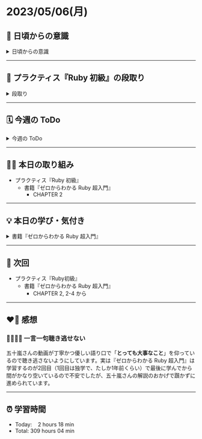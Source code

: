 # 2023/05/06(月)
## 🕺 日頃からの意識
<details><summary>日頃からの意識</summary>

- 成長スピードを早めよう。
- 自分の考えや気持ちを簡潔に言語化したり、相手にわかりやすく伝える話し方ができるようになろう。
- 心と身体の状態を把握しながら行動しよう。
- 腕立て・スクワット・腹筋・ストレッチを継続しよう。
- 説明文をよく読もう。ここでの「読む」は内容を認識・把握すること。
- 体調の回復に努めて、行動の範囲を元に戻そう。
- Git & GitHub とお友達になろう。
- RubyKaigi 当日まで Ruby についてできる限り学ぶこと。
- 「何を、どうするのか」という意識を常に持ちながらプラクティスに臨むこと。
</details>

---


## 📝 プラクティス『Ruby 初級』の段取り
<details><summary>段取り</summary>

- [x] 各参考ページを確認
   - [x] [ホワイの(感動的)Rubyガイド](http://www.aoky.net/articles/why_poignant_guide_to_ruby/chapter-1.html)
   - [x] [TryRuby](https://try.ruby-lang.org/)
   - [x] [ゼロからわかるRuby超入門の読み方](https://bootcamp.fjord.jp/pages/289)
   - [x] [学習を加速させるインデックス読書術](https://qiita.com/dkatsura/items/3364b293ed1451a66a8a)
   - [x] [Ruby の公式リファレンスが読めるようになる本](https://zenn.dev/jnchito/books/how-to-read-ruby-reference)
   - [x] [オブジェクト指向スクリプト言語 Ruby リファレンスマニュアル](https://docs.ruby-lang.org/ja/latest/doc/index.html)
   - [x] [【新人プログラマ応援】公式ドキュメントも読もう - Qiita](https://qiita.com/chooyan_eng/items/cd0d3174b77ff1e02c3f)
- [x] 動画講座
   - [x] [ゼロからわかるRuby超入門動画講座](https://bootcamp.fjord.jp/pages/374)
- [ ] 課題取り組み
   - [ ] ゼロからわかる Ruby 超入門の各章の練習問題
   - [ ] [TryRuby](https://try.ruby-lang.org/)
</details>

---


## 🗓️ 今週の ToDo
<details><summary>今週の ToDo</summary>

- [x] ~~各参考ページを確認~~
   - [x] ~~[ホワイの(感動的)Rubyガイド](http://www.aoky.net/articles/why_poignant_guide_to_ruby/chapter-1.html)~~
   - [x] ~~[TryRuby](https://try.ruby-lang.org/)~~
   - [x] ~~[ゼロからわかるRuby超入門の読み方](https://bootcamp.fjord.jp/pages/289)~~
   - [x] ~~[学習を加速させるインデックス読書術](https://qiita.com/dkatsura/items/3364b293ed1451a66a8a)~~
   - [x] ~~[Ruby の公式リファレンスが読めるようになる本](https://zenn.dev/jnchito/books/how-to-read-ruby-reference)~~
   - [x] ~~[オブジェクト指向スクリプト言語 Ruby リファレンスマニュアル](https://docs.ruby-lang.org/ja/latest/doc/index.html)~~
   - [x] ~~[【新人プログラマ応援】公式ドキュメントも読もう - Qiita](https://qiita.com/chooyan_eng/items/cd0d3174b77ff1e02c3f)~~
- [x] 動画講座
   - [x] [ゼロからわかるRuby超入門動画講座](https://bootcamp.fjord.jp/pages/374)
- [ ] 課題取り組み
   - [ ] ゼロからわかる Ruby 超入門の各章の練習問題
   - [ ] [TryRuby](https://try.ruby-lang.org/)
</details>

---


## ✍🏻 本日の取り組み
- プラクティス『Ruby 初級』
   - 書籍『ゼロからわかる Ruby 超入門』
      - CHAPTER 2

---


## 💡 本日の学び・気付き
<details><summary>書籍『ゼロからわかる Ruby 超入門』</summary>

## CHAPTER 2
- Ruby では整数と小数は別のものとして扱われる。
- 小数の結果を得るためには、小数の計算にすること。
- 5.0 や 2.0 は小数オブジェクト、または小数と呼ぶ。
- ダブルクォーテーション・シングルクォーテーションで括られたものを文字列オブジェクト、文字列と呼ぶ。
- `puts`：数字や文字列を出力してくれるメソッド。
### エラー表示の見方
```ruby
error1.rb:1:in `+': String can't be coerced into Integer (TypeError)

puts 3 + "3"
         ^^^
	from error1.rb:1:in `<main>'
```
- `error1.rb`：ファイル名
- `1`：エラーが発生した行
- `String can't be coerced into Integer`：（「文字列は整数には変換できない」という意味）エラーの内容
- `(TypeError)`：エラーの種類
- エラーには情報が詰まっているので、エラーメッセージを読んでいく練習を行うこと。

### オブジェクトの種類を揃える
```ruby
# 整数を文字列へ変換するto_sメソッド
puts 3.to_s + "3"
# 文字列を整数へ変換するto_iメソッド
puts 3 + "3".to_i
```
- オブジェクトの種類を揃えることで計算ができるようになる。
- `to_s`：to（〜へ） と string（文字列）の頭文字s の組み合わせで「文字列へ（変換）」という意味。
- `to_i`：iはinteger（整数）の頭文字で「整数へ（変換）」という意味。
- 文字列と数値を足し算すると、エラーになる。

### オブジェクトと変数
- クラス：オブジェクトの種類のこと。
   - 例）
      - 整数オブジェクトは`Integer`がクラスの名前になる。
      - 小数オブジェクトは`Float`がクラスの名前になる。
      - 文字列オブジェクトは`String`がクラスの名前になる。
- 変数：オブジェクトに付ける名札。
```ruby
# 「カフェラテ」という文字列に"order"という名札（変数）が付いている
order = "カフェラテ"
puts order
```
- ↑名札（変数）をオブジェクトに付ける作業を「変数に代入する」と言う。
- 代入には`=（イコールの記号）`を使用する。
- `=`は算数の=（イコール）とは違い、左右を逆にはできない。変数の代入には左側には「変数」、右側には「オブジェクト」を書く。

### 式展開
- `#{計算式}`と書くことで、文字列に計算結果を埋め込んで表示できる。これを式展開と言う。計算式を文字列に展開する、という意味。
- 式展開（`#{計算式}`）は、変数を使うこともできる。式展開に変数を書くことで、変数に代入されたオブジェクトを埋め込むことができる。
```ruby
# 2つ目と3つ目の書き方は同じ結果になる
order = "カフェラテ"
puts "ご注文は#{order}ですね？"   # 式展開を使用した書き方
puts "ご注文は" + order + "ですね？"   # 足し算を使用した書き方
```

### 変数の名前のルール
- 変数の名前には原則として、`英字`、`数字`、`_（アンダースコア）`を使用する。ただし、先頭は`英字小文字`または`_（アンダースコア）`で始める必要がある。
- 慣習では、英字は全て小文字で書き、2単語以上を繋げるときは`_（アンダースコア）`を間に入れる。このスタイルを`スネークケース`と言う。
- 変数名は何でもよいが、変数名を見るのはコンピューターだけでなく人間も見るため読みやすい（分かりやすい）名前を付けると良い。

### キーボードから値を入力
- `gets`メソッド：コマンドプロンプト上から値を入力するプログラムを書くことができる。
- `¥n`：改行を表す。
- `chomp`メソッド：末尾の改行文字を取り除く。

### 定数とは？
- 定数は、変数のように代入ができるが、2回目に代入しようとすると`warning`が出る。
- `warning`は好ましくない処理をするときにメッセージを表示し、渋々実行してくれるもの。
</details>

---


## 📍 次回
- プラクティス『Ruby初級』
   - 書籍『ゼロからわかる Ruby 超入門』
      - CHAPTER 2, 2-4 から

---


## ❤️‍🔥 感想
### 👂🏻✍🏻 一言一句聴き逃せない
五十嵐さんの動画が丁寧かつ優しい語り口で「**とっても大事なこと**」を仰っているので聴き逃さないようにしています。実は『ゼロからわかる Ruby 超入門』は学習するのが2回目（1回目は独学で、たしか1年前くらい）で最後に学んでから間がかなり空いているので不安でしたが、五十嵐さんの解説のおかげで躓かずに進められています。

---


## ⏰ 学習時間
- Today:&nbsp;&nbsp;&nbsp; 2 hours 18 min
- Total: 309 hours 04 min
